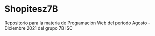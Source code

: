 # Shopitesz7B
Repositorio para la materia de Programación Web del periodo Agosto - Diciembre 2021 del grupo 7B ISC

